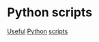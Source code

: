 # Python scripts

[Useful](https://github.com/hastagAB/Awesome-Python-Scripts) [Python](https://www.airplane.dev/blog/12-useful-python-scripts-for-developers) [scripts](https://medium.com/@estebanpiero/10-useful-python-scripts-for-everyday-tasks-b0d74f2ea62c)
